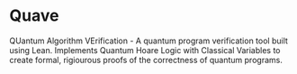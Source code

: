 # Quave
QUantum Algorithm VErification - A quantum program verification tool built using Lean. Implements Quantum Hoare Logic with Classical Variables to create formal, rigiourous proofs of the correctness of quantum programs.
